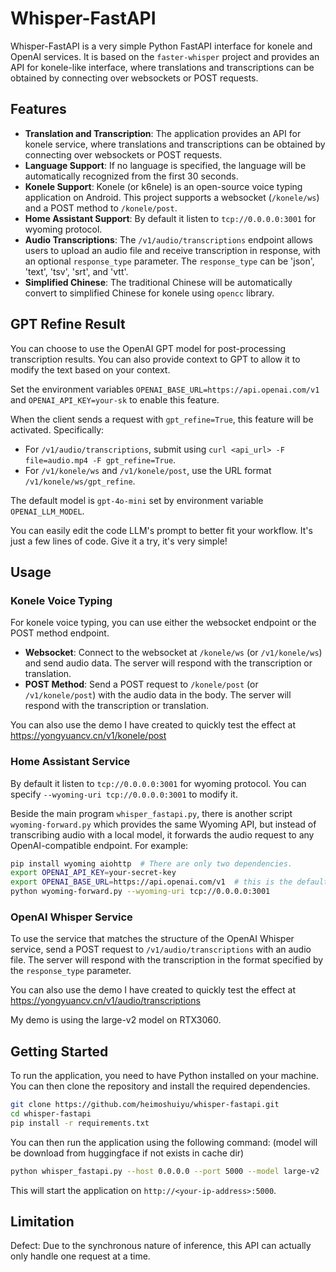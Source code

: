 # Whisper-FastAPI

Whisper-FastAPI is a very simple Python FastAPI interface for konele and OpenAI services. It is based on the `faster-whisper` project and provides an API for konele-like interface, where translations and transcriptions can be obtained by connecting over websockets or POST requests.

## Features

- **Translation and Transcription**: The application provides an API for konele service, where translations and transcriptions can be obtained by connecting over websockets or POST requests.
- **Language Support**: If no language is specified, the language will be automatically recognized from the first 30 seconds.
- **Konele Support**: Konele (or k6nele) is an open-source voice typing application on Android. This project supports a websocket (`/konele/ws`) and a POST method to `/konele/post`.
- **Home Assistant Support**: By default it listen to `tcp://0.0.0.0:3001` for wyoming protocol.
- **Audio Transcriptions**: The `/v1/audio/transcriptions` endpoint allows users to upload an audio file and receive transcription in response, with an optional `response_type` parameter. The `response_type` can be 'json', 'text', 'tsv', 'srt', and 'vtt'.
- **Simplified Chinese**: The traditional Chinese will be automatically convert to simplified Chinese for konele using `opencc` library.

## GPT Refine Result

You can choose to use the OpenAI GPT model for post-processing transcription results. You can also provide context to GPT to allow it to modify the text based on your context.

Set the environment variables `OPENAI_BASE_URL=https://api.openai.com/v1` and `OPENAI_API_KEY=your-sk` to enable this feature.

When the client sends a request with `gpt_refine=True`, this feature will be activated. Specifically:

- For `/v1/audio/transcriptions`, submit using `curl <api_url> -F file=audio.mp4 -F gpt_refine=True`.
- For `/v1/konele/ws` and `/v1/konele/post`, use the URL format `/v1/konele/ws/gpt_refine`.

The default model is `gpt-4o-mini` set by environment variable `OPENAI_LLM_MODEL`.

You can easily edit the code LLM's prompt to better fit your workflow. It's just a few lines of code. Give it a try, it's very simple!

## Usage

### Konele Voice Typing

For konele voice typing, you can use either the websocket endpoint or the POST method endpoint.

- **Websocket**: Connect to the websocket at `/konele/ws` (or `/v1/konele/ws`) and send audio data. The server will respond with the transcription or translation.
- **POST Method**: Send a POST request to `/konele/post` (or `/v1/konele/post`) with the audio data in the body. The server will respond with the transcription or translation.

You can also use the demo I have created to quickly test the effect at <https://yongyuancv.cn/v1/konele/post>

### Home Assistant Service

By default it listen to `tcp://0.0.0.0:3001` for wyoming protocol. You can specify `--wyoming-uri tcp://0.0.0.0:3001` to modify it. 

Beside the main program `whisper_fastapi.py`, there is another script `wyoming-forward.py` which provides the same Wyoming API, but instead of transcribing audio with a local model, it forwards the audio request to any OpenAI-compatible endpoint. For example:

```bash
pip install wyoming aiohttp  # There are only two dependencies.
export OPENAI_API_KEY=your-secret-key
export OPENAI_BASE_URL=https://api.openai.com/v1  # this is the default
python wyoming-forward.py --wyoming-uri tcp://0.0.0.0:3001
```

### OpenAI Whisper Service

To use the service that matches the structure of the OpenAI Whisper service, send a POST request to `/v1/audio/transcriptions` with an audio file. The server will respond with the transcription in the format specified by the `response_type` parameter.

You can also use the demo I have created to quickly test the effect at <https://yongyuancv.cn/v1/audio/transcriptions>

My demo is using the large-v2 model on RTX3060.

## Getting Started

To run the application, you need to have Python installed on your machine. You can then clone the repository and install the required dependencies.

```bash
git clone https://github.com/heimoshuiyu/whisper-fastapi.git
cd whisper-fastapi
pip install -r requirements.txt
```

You can then run the application using the following command: (model will be download from huggingface if not exists in cache dir)

```bash
python whisper_fastapi.py --host 0.0.0.0 --port 5000 --model large-v2
```

This will start the application on `http://<your-ip-address>:5000`.

## Limitation

Defect: Due to the synchronous nature of inference, this API can actually only handle one request at a time.
